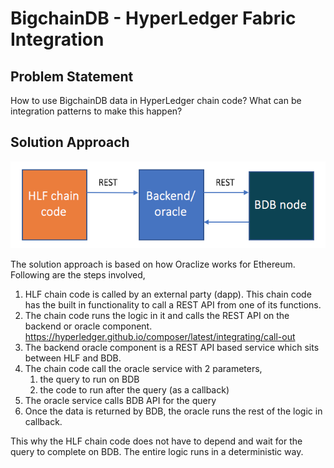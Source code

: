 # BigchainDB - HyperLedger Fabric Integration

## Problem Statement

How to use BigchainDB data in HyperLedger chain code? What can be integration patterns to make this happen?

## Solution Approach

![arch diagram](./hld.png "hld diagram")

The solution approach is based on how Oraclize works for Ethereum. Following are the steps involved,

1. HLF chain code is called by an external party (dapp). This chain code has the built in functionality to call a REST API from one of its functions.
1. The chain code runs the logic in it and calls the REST API on the backend or oracle component. https://hyperledger.github.io/composer/latest/integrating/call-out
1. The backend oracle component is a REST API based service which sits between HLF and BDB.
1. The chain code call the oracle service with 2 parameters,
    1. the query to run on BDB
    1. the code to run after the query (as a callback)
1. The oracle service calls BDB API for the query
1. Once the data is returned by BDB, the oracle runs the rest of the logic in callback.

This why the HLF chain code does not have to depend and wait for the query to complete on BDB. The entire logic runs in a deterministic way.
